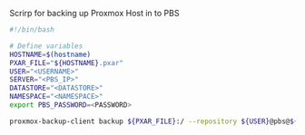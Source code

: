 Scrirp for backing up Proxmox Host in to PBS 

```bash
#!/bin/bash

# Define variables
HOSTNAME=$(hostname)
PXAR_FILE="${HOSTNAME}.pxar"
USER="<USERNAME>"
SERVER="<PBS_IP>"
DATASTORE="<DATASTORE>"
NAMESPACE="<NAMESPACE>"
export PBS_PASSWORD=<PASSWORD>

proxmox-backup-client backup ${PXAR_FILE}:/ --repository ${USER}@pbs@${SERVER}:${DATASTORE} --ns ${NAMESPACE} --exclude /mnt
```
